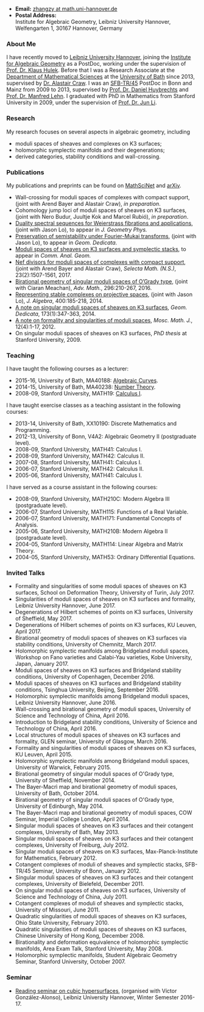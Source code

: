 * **Email:** [zhangzy at math.uni-hannover.de](mailto:zhangzy@math.uni-hannover.de)
* **Postal Address:**  
Institute for Algebraic Geometry, Leibniz University Hannover,  
Welfengarten 1, 30167 Hannover, Germany


### About Me
I have recently moved to [Leibniz University Hannover](http://www.uni-hannover.de), joining the [Institute for Algebraic Geometry](http://www.iag.uni-hannover.de) as a PostDoc, working under the supervision of [Prof. Dr. Klaus Hulek](http://www.iag.uni-hannover.de/hulek.html). Before that I was a Research Associate at the [Department of Mathematical Sciences](http://www.bath.ac.uk/math-sci) at the [University of Bath](http://www.bath.ac.uk) since 2013, supervised by [Dr. Alastair Craw](http://people.bath.ac.uk/ac886/). I was an [SFB-TR/45](http://www.sfb45.de) PostDoc in Bonn and Mainz from 2009 to 2013, supervised by [Prof. Dr. Daniel Huybrechts](http://www.math.uni-bonn.de/~huybrech/) and [Prof. Dr. Manfred Lehn](http://www.agtz.mathematik.uni-mainz.de/topologie-und-geometrie/prof-dr-manfred-lehn/). I graduated with PhD in Mathematics from Stanford University in 2009, under the supervision of [Prof. Dr. Jun Li](http://math.stanford.edu/~jli/).

### Research
My research focuses on several aspects in algebraic geometry, including
* moduli spaces of sheaves and complexes on K3 surfaces;
* holomorphic symplectic manifolds and their degenerations;
* derived categories, stability conditions and wall-crossing.

### Publications
My publications and preprints can be found on [MathSciNet](http://www.ams.org/mathscinet/search/publications.html?pg4=AUCN&s4=Zhang%2C+Ziyu) and [arXiv](https://arxiv.org/find/grp_math/1/au:+Zhang_Ziyu/0/1/0/all/0/1).
* Wall-crossing for moduli spaces of complexes with compact support, (joint with Arend Bayer and Alastair Craw), 
*in preparation*.
* Cohomology jump loci of moduli spaces of sheaves on K3 surfaces, (joint with Nero Budur, Juultje Kok and Marcel Rubió), 
*in preparation*.
* [Duality spectral sequences for Weierstrass fibrations and applications](./duality-spectral-sequences.pdf), (joint with Jason Lo),
to appear in *J. Geometry Phys.*
* [Preservation of semistability under Fourier-Mukai transforms](./preservation-semistability.pdf), (joint with Jason Lo), 
to appear in *Geom. Dedicata*.
* [Moduli spaces of sheaves on K3 surfaces and symplectic stacks](./cotangent-complex.pdf), 
to appear in *Comm. Anal. Geom.*
* [Nef divisors for moduli spaces of complexes with compact support](./nef-divisor-moduli.pdf), (joint with Arend Bayer and Alastair Craw), 
*Selecta Math. (N.S.)*, 23(2):1507-1561, 2017.
* [Birational geometry of singular moduli spaces of O’Grady type](./birational-singular.pdf), (joint with Ciaran Meachan), 
*Adv. Math.*, 296:210-267, 2016.
* [Representing stable complexes on projective spaces](./stable-complexes-projective.pdf), (joint with Jason Lo), 
*J. Algebra*, 400:185-218, 2014.
* [A note on singular moduli spaces of sheaves on K3 surfaces](./singular-moduli-space.pdf), 
*Geom. Dedicata*, 173(1):347-363, 2014.
* [A note on formality and singularities of moduli spaces](./formality-singularity.pdf), 
*Mosc. Math. J.*, 12(4):1-17, 2012.
* On singular moduli spaces of sheaves on K3 surfaces, 
*PhD thesis* at Stanford University, 2009.

### Teaching
I have taught the following courses as a lecturer:
* 2015-16, University of Bath, MA40188: [Algebraic Curves](https://ziyuzhang.github.io/ma40188/).
* 2014-15, University of Bath, MA40238: [Number Theory](https://ziyuzhang.github.io/ma40238/).
* 2008-09, Stanford University, MATH19: [Calculus I](http://math.stanford.edu/~zhangzy/math19/).

I have taught exercise classes as a teaching assistant in the following courses:
* 2013-14, University of Bath, XX10190: Discrete Mathematics and Programming.
* 2012-13, University of Bonn, V4A2: Algebraic Geometry II (postgraduate level).
* 2008-09, Stanford University, MATH41: Calculus I.
* 2008-09, Stanford University, MATH42: Calculus II.
* 2007-08, Stanford University, MATH41: Calculus I.
* 2006-07, Stanford University, MATH42: Calculus II.
* 2005-06, Stanford University, MATH41: Calculus I.

I have served as a course assistant in the following courses:
* 2008-09, Stanford University, MATH210C: Modern Algebra III (postgraduate level).
* 2006-07, Stanford University, MATH115: Functions of a Real Variable.
* 2006-07, Stanford University, MATH171: Fundamental Concepts of Analysis.
* 2005-06, Stanford University, MATH210B: Modern Algebra II (postgraduate level).
* 2004-05, Stanford University, MATH114: Linear Algebra and Matrix Theory.
* 2004-05, Stanford University, MATH53: Ordinary Differential Equations.

### Invited Talks
* Formality and singularities of some moduli spaces of sheaves on K3 surfaces, 
School on Deformation Theory, University of Turin, July 2017.
* Singularities of moduli spaces of sheaves on K3 surfaces and formality, 
Leibniz University Hannover, June 2017.
* Degenerations of Hilbert schemes of points on K3 surfaces, 
University of Sheffield, May 2017.
* Degenerations of Hilbert schemes of points on K3 surfaces, 
KU Leuven, April 2017.
* Birational geometry of moduli spaces of sheaves on K3 surfaces via stability conditions, 
University of Chemnitz, March 2017.
* Holomorphic symplectic manifolds among Bridgeland moduli spaces, 
Workshop on Fano varieties and Calabi-Yau varieties, Kobe University, Japan, January 2017.
* Moduli spaces of sheaves on K3 surfaces and Bridgeland stability conditions, 
University of Copenhagen, December 2016.
* Moduli spaces of sheaves on K3 surfaces and Bridgeland stability conditions, 
Tsinghua University, Beijing, September 2016.
* Holomorphic symplectic manifolds among Bridgeland moduli spaces, 
Leibniz University Hannover, June 2016.
* Wall-crossing and birational geometry of moduli spaces, 
University of Science and Technology of China, April 2016.
* Introduction to Bridgeland stability conditions, 
University of Science and Technology of China, April 2016.
* Local structures of moduli spaces of sheaves on K3 surfaces and formality, 
GLEN seminar, University of Glasgow, March 2016.
* Formality and singularities of moduli spaces of sheaves on K3 surfaces, 
KU Leuven, April 2015.
* Holomorphic symplectic manifolds among Bridgeland moduli spaces, 
University of Warwick, February 2015.
* Birational geometry of singular moduli spaces of O'Grady type, 
University of Sheffield, November 2014.
* The Bayer-Macrì map and birational geometry of moduli spaces, 
University of Bath, October 2014.
* Birational geometry of singular moduli spaces of O'Grady type, 
University of Edinburgh, May 2014.
* The Bayer-Macrì map and birational geometry of moduli spaces, 
COW Seminar, Imperial College London, April 2014.
* Singular moduli spaces of sheaves on K3 surfaces and their cotangent complexes, 
University of Bath, May 2013.
* Singular moduli spaces of sheaves on K3 surfaces and their cotangent complexes, 
University of Freiburg, July 2012.
* Singular moduli spaces of sheaves on K3 surfaces, 
Max-Planck-Institute for Mathematics, February 2012.
* Cotangent complexes of moduli of sheaves and symplectic stacks, 
SFB-TR/45 Seminar, University of Bonn, January 2012.
* Singular moduli spaces of sheaves on K3 surfaces and their cotangent complexes, 
University of Bielefeld, December 2011.
* On singular moduli spaces of sheaves on K3 surfaces, 
University of Science and Technology of China, July 2011.
* Cotangent complexes of moduli of sheaves and symplectic stacks, 
University of Missouri, June 2011.
* Quadratic singularities of moduli spaces of sheaves on K3 surfaces, 
Ohio State University, February 2010.
* Quadratic singularities of moduli spaces of sheaves on K3 surfaces, 
Chinese University of Hong Kong, December 2008.
* Birationality and deformation equivalence of holomorphic symplectic manifolds, 
Area Exam Talk, Stanford University, May 2008.
* Holomorphic symplectic manifolds, 
Student Algebraic Geometry Seminar, Stanford University, October 2007.

### Seminar
* [Reading seminar on cubic hypersurfaces](./seminar-cubic-hypersurfaces.pdf), (organised with Víctor González-Alonso),
Leibniz University Hannover, Winter Semester 2016-17.
